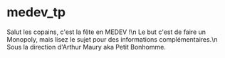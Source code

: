 # medev_tp
Salut les copains, c'est la fête en MEDEV !\n
Le but c'est de faire un Monopoly, mais lisez le sujet pour des informations complémentaires.\n
Sous la direction d'Arthur Maury aka Petit Bonhomme.
